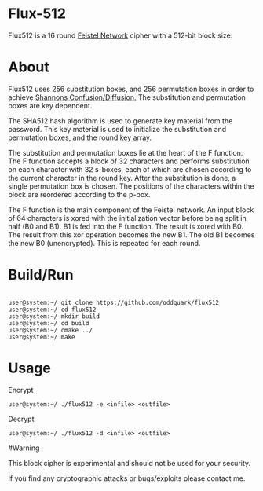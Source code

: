# Flux-512

Flux512 is a 16 round <a href="https://en.wikipedia.org/wiki/Feistel_cipher">Feistel Network</a> cipher with a 512-bit block size. 

# About

Flux512 uses 256 substitution boxes, and 256 permutation boxes in order to achieve <a href="https://en.wikipedia.org/wiki/Confusion_and_diffusion">Shannons Confusion/Diffusion.</a> The substitution and permutation boxes are key dependent.

The SHA512 hash algorithm is used to generate key material from the password. This key material is used to initialize the substitution and permutation boxes, and the round key array.

The substitution and permutation boxes lie at the heart of the F function. The F function accepts a block of 32 characters and performs substitution on each character with 32 s-boxes, each of which are chosen according to the current character in the round key. After the substitution is done, a single permutation box is chosen. The positions of the characters within the block are reordered according to the p-box.

The F function is the main component of the Feistel network. An input block of 64 characters is xored with the initialization vector before being split in half (B0 and B1).
B1 is fed into the F function. The result is xored with B0. The result from this xor operation becomes the new B1. The old B1 becomes the new B0 (unencrypted). This is repeated for each round.

# Build/Run
```

user@system:~/ git clone https://github.com/oddquark/flux512
user@system:~/ cd flux512
user@system:~/ mkdir build
user@system:~/ cd build
user@system:~/ cmake ../
user@system:~/ make
```

# Usage

Encrypt
```
user@system:~/ ./flux512 -e <infile> <outfile>
```
Decrypt
```
user@system:~/ ./flux512 -d <infile> <outfile>

```

#Warning

This block cipher is experimental and should not be used for your security.

If you find any cryptographic attacks or bugs/exploits please contact me.   

